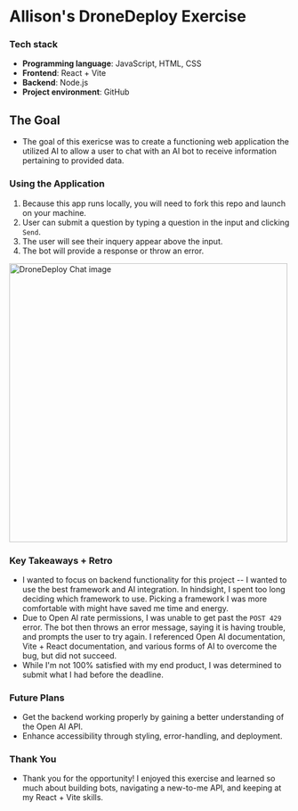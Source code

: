 # Allison's DroneDeploy Exercise

### Tech stack
- **Programming language**: JavaScript, HTML, CSS
- **Frontend**: React + Vite
- **Backend**: Node.js
- **Project environment**: GitHub

## The Goal

- The goal of this exericse was to create a functioning web application the utilized AI to allow a user to chat with an AI bot to receive information pertaining to provided data. 
 
### Using the Application

1. Because this app runs locally, you will need to fork this repo and launch on your machine.
2. User can submit a question by typing a question in the input and clicking `Send`.
3. The user will see their inquery appear above the input.
4. The bot will provide a response or throw an error.

<img width="500" alt="DroneDeploy Chat image" src="https://github.com/user-attachments/assets/947bbc58-4a4f-4839-81d7-09d4117a3670">


### Key Takeaways + Retro

- I wanted to focus on backend functionality for this project -- I wanted to use the best framework and AI integration. In hindsight, I spent too long deciding which framework to use. Picking a framework I was more comfortable with might have saved me time and energy.
- Due to Open AI rate permissions, I was unable to get past the `POST 429` error. The bot then throws an error message, saying it is having trouble, and prompts the user to try again. I referenced Open AI documentation, Vite + React documentation, and various forms of AI to overcome the bug, but did not succeed.
- While I'm not 100% satisfied with my end product, I was determined to submit what I had before the deadline.

### Future Plans

- Get the backend working properly by gaining a better understanding of the Open AI API.
- Enhance accessibility through styling, error-handling, and deployment.

### Thank You

- Thank you for the opportunity! I enjoyed this exercise and learned so much about building bots, navigating a new-to-me API, and keeping at my React + Vite skills.
